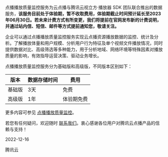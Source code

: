 点播播放质量监控服务为云点播与腾讯云视立方·播放器 SDK 团队联合推出的数据服务，**该服务目前处于体验期，暂不收取费用，体验期截止时间预计延长至2023年06月30日。若未来计费方式有所变更，我们将提前在官网发布新的计费说明，并通过站内信、短信、邮件等方式提前通知您，敬请关注。**

企业可以通过点播播放质量监控服务实现云点播资源播放数据的监控、统计及分析。了解播放体量和用户规模、分析用户行为特征及单个视频文件播放情况，同时提供数据对比、高级筛选等多种能力，用于分析地域、网络环境等特殊因素对播放质量的影响，有效指导运营决策、驱动业务增长。

点播播放质量监控服务分为基础版和高级版，不同版本区别如下：

| 版本   | 数据存储时间 | 费用       |
| ------ | ------------ | ---------- |
| 基础版 | 3天          | 免费       |
| 高级版 | 1年          | 体验期免费 |

更多内容可参见 [点播播放质量监控](https://cloud.tencent.com/document/product/266/68146)。


若您有任何疑问，欢迎随时 [联系我们](https://cloud.tencent.com/document/product/266/19905)。衷心感谢各位用户对腾讯云点播产品的信赖与支持！

2022-12-16

腾讯云

